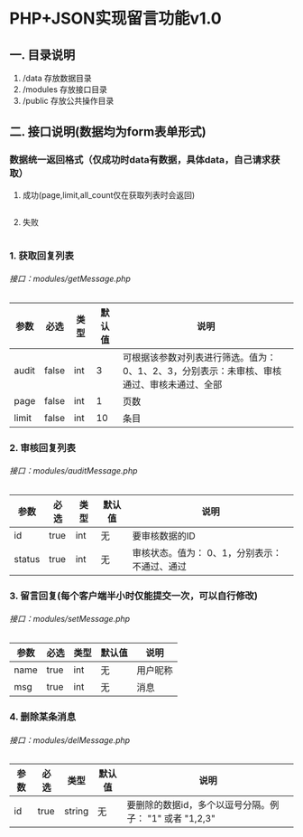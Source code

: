 # PHP+JSON实现留言功能v1.0
## 一. 目录说明
	
1. /data 存放数据目录
2. /modules 存放接口目录
3. /public 存放公共操作目录

## 二. 接口说明(数据均为form表单形式)

### 数据统一返回格式（仅成功时data有数据，具体data，自己请求获取）
1. 成功(page,limit,all_count仅在获取列表时会返回)
```{ code: 200, data: [{},{}], msg: "***", page: 1, limit: 10, all_count: 11 }
```
2. 失败
```{ code: 500, data: [], msg: "***" }
```

### 1. 获取回复列表
###### 接口：modules/getMessage.php

| 参数 | 必选 | 类型 | 默认值 | 说明 |
|------|------|------|------|------|
| audit | false | int | 3 | 可根据该参数对列表进行筛选。值为： 0、1、2、3，分别表示：未审核、审核通过、审核未通过、全部 |
| page | false | int | 1 | 页数 |
| limit | false | int | 10 | 条目 |

### 2. 审核回复列表
###### 接口：modules/auditMessage.php

| 参数 | 必选 | 类型 | 默认值 | 说明 |
|------|------|------|------|------|
| id | true | int | 无 | 要审核数据的ID |
| status | true | int | 无 | 审核状态。值为： 0、1，分别表示：不通过、通过 |

### 3. 留言回复(每个客户端半小时仅能提交一次，可以自行修改)
###### 接口：modules/setMessage.php

| 参数 | 必选 | 类型 | 默认值 | 说明 |
|------|------|------|------|------|
| name | true | int | 无 | 用户昵称 |
| msg | true | int | 无 | 消息 |

### 4. 删除某条消息
###### 接口：modules/delMessage.php

| 参数 | 必选 | 类型 | 默认值 | 说明 |
|------|------|------|------|------|
| id | true | string | 无 | 要删除的数据id，多个以逗号分隔。例子： "1" 或者 "1,2,3" |
